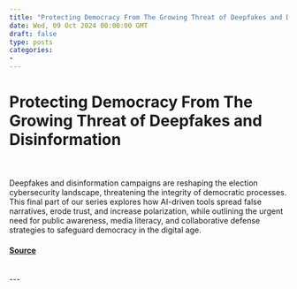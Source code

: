 ```yaml
---
title: "Protecting Democracy From The Growing Threat of Deepfakes and Disinformation"
date: Wed, 09 Oct 2024 00:00:00 GMT
draft: false
type: posts
categories: 
- 
---
```

# Protecting Democracy From The Growing Threat of Deepfakes and Disinformation

<br/>

<br/>
Deepfakes and disinformation campaigns are reshaping the election cybersecurity landscape, threatening the integrity of democratic processes. This final part of our series explores how AI-driven tools spread false narratives, erode trust, and increase polarization, while outlining the urgent need for public awareness, media literacy, and collaborative defense strategies to safeguard democracy in the digital age.

#### [Source](https://www.greynoise.io/blog/protecting-democracy-from-the-growing-threat-of-deepfakes-and-disinformation)

<br/>
---
